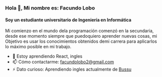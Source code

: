 ### Hola 👋, Mi nombre es: Facundo Lobo
#### Soy un estudiante universitario de Ingeniería en Informática
Mi comienzo en el mundo dela programación comenzó en la secundaria, desde ese momento siempre que puedoquiero aprender nuevas cosas,
mi
Objetivo
es usar los conocimientos obtenidos demi carrera para aplicarlos lo máximo posible en mi trabajo.
- 🌱 Estoy aprendiendo React, ingles 
- 📫 Cómo contactarme: facundolobo2@gmail.com 
- ⚡ Dato curioso: Aprendiendo ingles actualmente de [Bussu](https://www.busuu.com)

    
    



